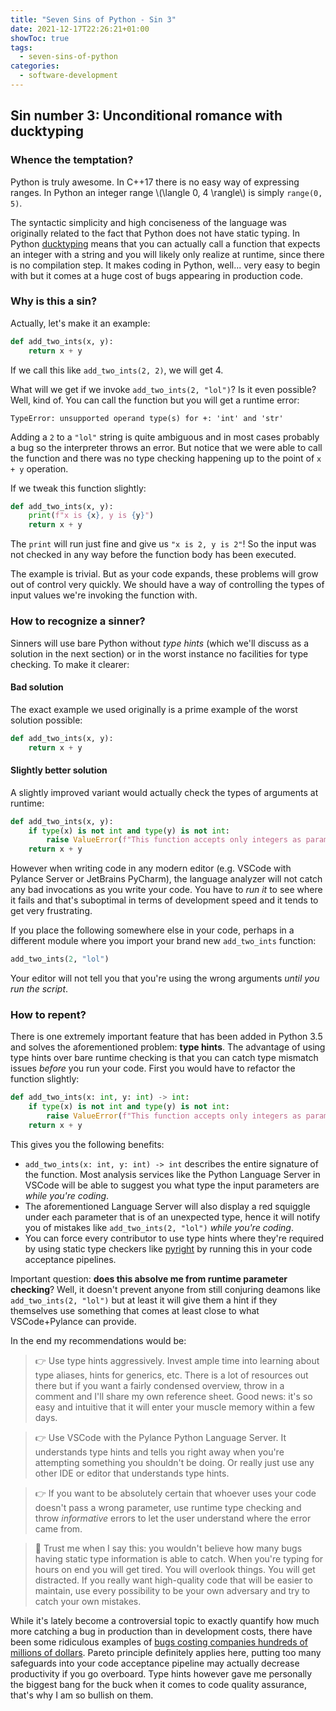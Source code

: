 ```yaml
---
title: "Seven Sins of Python - Sin 3"
date: 2021-12-17T22:26:21+01:00
showToc: true
tags:
  - seven-sins-of-python
categories:
  - software-development
---
```


## Sin number 3: Unconditional romance with ducktyping

### Whence the temptation?

Python is truly awesome. In C++17 there is no easy way of expressing ranges. In Python an integer range \\(\langle 0, 4 \rangle\\) is simply `range(0, 5)`.

The syntactic simplicity and high conciseness of the language was originally related to the fact that Python does not have static typing. In Python [ducktyping](https://en.wikipedia.org/wiki/Duck_typing) means that you can actually call a function that expects an integer with a string and you will likely only realize at runtime, since there is no compilation step. It makes coding in Python, well... very easy to begin with but it comes at a huge cost of bugs appearing in production code.

### Why is this a sin?

Actually, let's make it an example:

```python
def add_two_ints(x, y):
    return x + y
```

If we call this like `add_two_ints(2, 2)`, we will get 4.

What will we get if we invoke `add_two_ints(2, "lol")`? Is it even possible? Well, kind of. You can call the function but you will get a runtime error:

```plaintext
TypeError: unsupported operand type(s) for +: 'int' and 'str'
```

Adding a `2` to a `"lol"` string is quite ambiguous and in most cases probably a bug so the interpreter throws an error. But notice that we were able to call the function and there was no type checking happening up to the point of `x + y` operation.

If we tweak this function slightly:

```python
def add_two_ints(x, y):
    print(f"x is {x}, y is {y}")
    return x + y
```

The `print` will run just fine and give us `"x is 2, y is 2"`! So the input was not checked in any way before the function body has been executed.

The example is trivial. But as your code expands, these problems will grow out of control very quickly. We should have a way of controlling the types of input values we're invoking the function with.

### How to recognize a sinner?

Sinners will use bare Python without _type hints_ (which we'll discuss as a solution in the next section) or in the worst instance no facilities for type checking. To make it clearer:

#### Bad solution

The exact example we used originally is a prime example of the worst solution possible:

```python
def add_two_ints(x, y):
    return x + y
```

#### Slightly better solution

A slightly improved variant would actually check the types of arguments at runtime:

```python
def add_two_ints(x, y):
    if type(x) is not int and type(y) is not int:
        raise ValueError(f"This function accepts only integers as parameters! Called with {x} and {y}")
    return x + y
```

However when writing code in any modern editor (e.g. VSCode with Pylance Server or JetBrains PyCharm), the language analyzer will not catch any bad invocations as you write your code. You have to _run it_ to see where it fails and that's suboptimal in terms of development speed and it tends to get very frustrating.

If you place the following somewhere else in your code, perhaps in a different module where you import your brand new `add_two_ints` function:

```python
add_two_ints(2, "lol")
```

Your editor will not tell you that you're using the wrong arguments _until you run the script_.

### How to repent?

There is one extremely important feature that has been added in Python 3.5 and solves the aforementioned problem: **type hints**. The advantage of using type hints over bare runtime checking is that you can catch type mismatch issues _before_ you run your code. First you would have to refactor the function slightly:

```python
def add_two_ints(x: int, y: int) -> int:
    if type(x) is not int and type(y) is not int:
        raise ValueError(f"This function accepts only integers as parameters! Called with {x} and {y}")
    return x + y
```

This gives you the following benefits:

- `add_two_ints(x: int, y: int) -> int` describes the entire signature of the function. Most analysis services like the Python Language Server in VSCode will be able to suggest you what type the input parameters are _while you're coding_.
- The aforementioned Language Server will also display a red squiggle under each parameter that is of an unexpected type, hence it will notify you of mistakes like `add_two_ints(2, "lol")` _while you're coding_.
- You can force every contributor to use type hints where they're required by using static type checkers like [pyright](https://github.com/microsoft/pyright) by running this in your code acceptance pipelines.

Important question: **does this absolve me from runtime parameter checking**? Well, it doesn't prevent anyone from still conjuring deamons like `add_two_ints(2, "lol")` but at least it will give them a hint if they themselves use something that comes at least close to what VSCode+Pylance can provide.

In the end my recommendations would be:

> 👉 Use type hints aggressively. Invest ample time into learning about type aliases, hints for generics, etc. There is a lot of resources out there but if you want a fairly condensed overview, throw in a comment and I'll share my own reference sheet. Good news: it's so easy and intuitive that it will enter your muscle memory within a few days.

> 👉 Use VSCode with the Pylance Python Language Server. It understands type hints and tells you right away when you're attempting something you shouldn't be doing. Or really just use any other IDE or editor that understands type hints.

> 👉 If you want to be absolutely certain that whoever uses your code doesn't pass a wrong parameter, use runtime type checking and throw _informative_ errors to let the user understand where the error came from.

> 👀 Trust me when I say this: you wouldn't believe how many bugs having static type information is able to catch. When you're typing for hours on end you will get tired. You will overlook things. You will get distracted. If you really want high-quality code that will be easier to maintain, use every possibility to be your own adversary and try to catch your own mistakes.

While it's lately become a controversial topic to exactly quantify how much more catching a bug in production than in development costs, there have been some ridiculous examples of [bugs costing companies hundreds of millions of dollars](https://smartbear.com/blog/software-bug-cost/). Pareto principle definitely applies here, putting too many safeguards into your code acceptance pipeline may actually decrease productivity if you go overboard. Type hints however gave me personally the biggest bang for the buck when it comes to code quality assurance, that's why I am so bullish on them.
